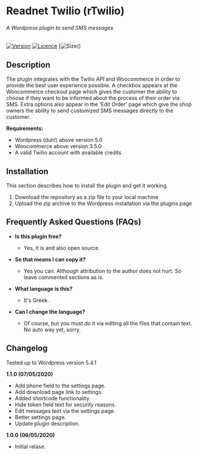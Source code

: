 # Readnet Twilio (rTwilio)
###### A Wordpress plugin to send SMS messages

[![Version](https://img.shields.io/badge/version-1.0.0-green)]()
[![Licence](https://img.shields.io/badge/licence-gplv2-blue)](https://www.gnu.org/licenses/old-licenses/gpl-2.0.html)
[![Size](https://img.shields.io/github/repo-size/readnet/twilio-woocommerce)()

## Description
The plugin integrates with the Twilio API and Woocommerce in order to provide the best user experience possible. A checkbox appears at the Woocommerce checkout page which gives the customer the ability to choose if they want to be informed about the process of their order via SMS.
Extra options also appear in the 'Edit Order' page which give the shop owners the ability to send customized SMS messages directly to the customer.

**Requirements:**
- Wordpress (duh!) above version 5.0
- Woocommerce above version 3.5.0
- A valid Twilio account with available credits

## Installation
This section describes how to install the plugin and get it working.
1. Download the repository as a zip file to your local machine
2. Upload the zip archive to the Wordpress installation via the plugins page

## Frequently Asked Questions (FAQs)
- **Is this plugin free?**
  - Yes, it is and also open source.

- **So that means I can copy it?**
  - Yes you can. Although attribution to the author does not hurt. So leave commented sections as is.

- **What language is this?**
  - It's Greek.

- **Can I change the language?**
  - Of course, but you must do it via editing all the files that contain text. No auto way yet, sorry.

## Changelog
Tested up to Wordpress version 5.4.1

**1.1.0 (07/05/2020)**
- Add phone field to the settings page.
- Add download page link to settings.
- Added shortcode functionality.
- Hide token field text for security reasons.
- Edit messages text via the settings page.
- Better settings page.
- Update plugin description.

**1.0.0 (06/05/2020)**
- Initial relase.
